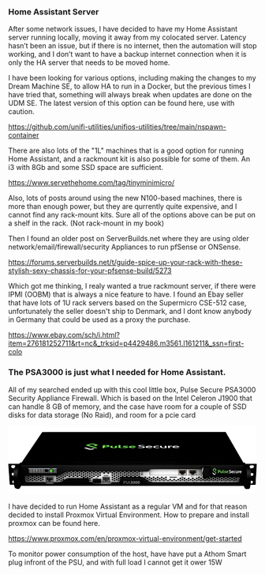 ### Home Assistant Server

After some network issues, I have decided to have my Home Assistant server running locally, moving it away from my colocated server.
Latency hasn’t been an issue, but if there is no internet, then the automation will stop working, and I don’t want to have a backup internet connection when it is only the HA server that needs to be moved home.

I have been looking for various options, including making the changes to my Dream Machine SE, to allow HA to run in a Docker, but the previous times I have tried that, something will always break when updates are done on the UDM SE.
The latest version of this option can be found here, use with caution.

https://github.com/unifi-utilities/unifios-utilities/tree/main/nspawn-container

There are also lots of the "1L" machines that is a good option for running Home Assistant, and a rackmount kit is also possible for some of them.
An i3 with 8Gb and some SSD space are sufficient.  

https://www.servethehome.com/tag/tinyminimicro/

Also, lots of posts around using the new N100-based machines, there is more than enough power, but they are qurrently quite expensive, and I cannot find any rack-mount kits.
Sure all of the options above can be put on a shelf in the rack. (Not rack-mount in my book)

Then I found an older post on ServerBuilds.net where they are using older network/email/firewall/security Appliances to run pfSense or ONSense.

https://forums.serverbuilds.net/t/guide-spice-up-your-rack-with-these-stylish-sexy-chassis-for-your-pfsense-build/5273

Which got me thinking, I realy wanted a true rackmount server, if there were IPMI (OOBM) that is always a nice feature to have.
I found an Ebay seller that have lots of 1U rack servers based on the Supermicro CSE-512 case, unfortunately the seller doesn't ship to Denmark,
and I dont know anybody in Germany that could be used as a proxy the purchase.

https://www.ebay.com/sch/i.html?item=276181252711&rt=nc&_trksid=p4429486.m3561.l161211&_ssn=first-colo


### The PSA3000 is just what I needed for Home Assistant.

All of my searched ended up with this cool little box, Pulse Secure PSA3000 Security Appliance Firewall.
Which is based on the Intel Celeron J1900 that can handle 8 GB of memory, and the case have room for a couple of SSD disks for data storage (No Raid), and room for a pcie card

![PSA3000](https://github.com/SysAdminDk/HomeAssistant/blob/main/Virtual%20Environment/images/PSA3000.png?raw=true)


I have decided to run Home Assistant as a regular VM and for that reason decided to install Proxmox Virtual Environment.
How to prepare and install proxmox can be found here.

https://www.proxmox.com/en/proxmox-virtual-environment/get-started

To monitor power consumption of the host, have have put a Athom Smart plug infront of the PSU, and with full load I cannot get it ower 15W

